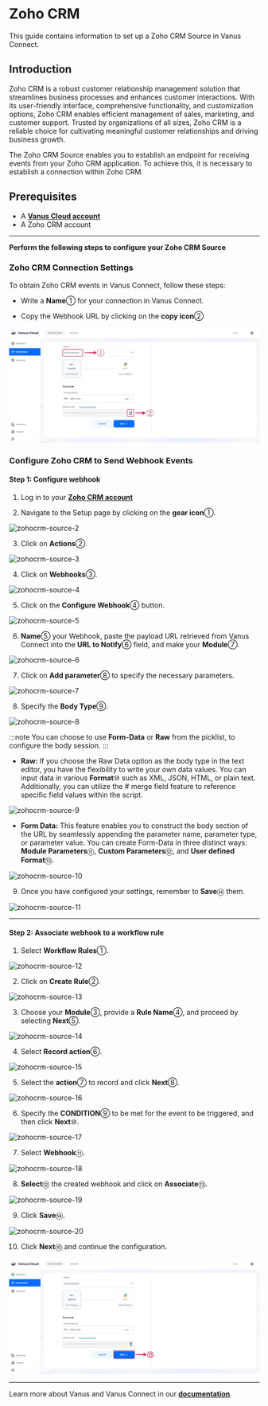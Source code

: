# Zoho CRM

This guide contains information to set up a Zoho CRM Source in Vanus Connect.

## Introduction

Zoho CRM is a robust customer relationship management solution that streamlines business processes and enhances customer interactions. With its user-friendly interface, comprehensive functionality, and customization options, Zoho CRM enables efficient management of sales, marketing, and customer support. Trusted by organizations of all sizes, Zoho CRM is a reliable choice for cultivating meaningful customer relationships and driving business growth.

The Zoho CRM Source enables you to establish an endpoint for receiving events from your Zoho CRM application. To achieve this, it is necessary to establish a connection within Zoho CRM.

## Prerequisites

- A [**Vanus Cloud account**](https://cloud.vanus.ai)
- A Zoho CRM account

---

**Perform the following steps to configure your Zoho CRM Source**

### Zoho CRM Connection Settings

To obtain Zoho CRM events in Vanus Connect, follow these steps:

- Write a **Name**① for your connection in Vanus Connect.

- Copy the Webhook URL by clicking on the **copy icon**②

![zohocrm-source-1](images/zohocrm-source-1.webp)


### Configure Zoho CRM to Send Webhook Events 

#### Step 1: Configure webhook

1. Log in to your [**Zoho CRM account**](https://crm.zoho.com/crm/org813836165/tab/Home/begin)

2. Navigate to the Setup page by clicking on the **gear icon**①.

![zohocrm-source-2](images/zohocrm-source-2.webp)

3. Click on **Actions**②.

![zohocrm-source-3](images/zohocrm-source-3.webp)

4. Click on **Webhooks**③.

![zohocrm-source-4](images/zohocrm-source-4.webp)

5. Click on the **Configure Webhook**④ button.

![zohocrm-source-5](images/zohocrm-source-5.webp)

6. **Name**⑤ your Webhook, paste the payload URL retrieved from Vanus Connect into the **URL to Notify**⑥ field, and make your **Module**⑦.

![zohocrm-source-6](images/zohocrm-source-6.webp)

7. Click on **Add parameter**⑧ to specify the necessary parameters.

![zohocrm-source-7](images/zohocrm-source-7.webp)

8. Specify the **Body Type**⑨.

![zohocrm-source-8](images/zohocrm-source-8.webp)

:::note
You can choose to use **Form-Data** or **Raw** from the picklist, to configure the body session.
:::

- **Raw:** If you choose the Raw Data option as the body type in the text editor, you have the flexibility to write your own data values. You can input data in various **Format**⑩ such as XML, JSON, HTML, or plain text. Additionally, you can utilize the # merge field feature to reference specific field values within the script.

![zohocrm-source-9](images/zohocrm-source-9.webp)

- **Form Data:** This feature enables you to construct the body section of the URL by seamlessly appending the parameter name, parameter type, or parameter value. You can create Form-Data in three distinct ways: **Module Parameters**⑪, **Custom Parameters**⑫, and **User defined Format**⑬.

![zohocrm-source-10](images/zohocrm-source-10.webp)

9. Once you have configured your settings, remember to **Save**⑭ them.

![zohocrm-source-11](images/zohocrm-source-11.webp)

---

#### Step 2: Associate webhook to a workflow rule

1. Select **Workflow Rules**①.

![zohocrm-source-12](images/zohocrm-source-12.webp)

2. Click on **Create Rule**②.

![zohocrm-source-13](images/zohocrm-source-13.webp)

3. Choose your **Module**③, provide a **Rule Name**④, and proceed by selecting **Next**⑤.

![zohocrm-source-14](images/zohocrm-source-14.webp)

4. Select **Record action**⑥.

![zohocrm-source-15](images/zohocrm-source-15.webp)

5. Select the **action**⑦ to record and click **Next**⑧.

![zohocrm-source-16](images/zohocrm-source-16.webp)

6. Specify the **CONDITION**⑨ to be met for the event to be triggered, and then click **Next**⑩.

![zohocrm-source-17](images/zohocrm-source-17.webp)

7. Select **Webhook**⑪.

![zohocrm-source-18](images/zohocrm-source-18.webp)

8. **Select**⑫ the created webhook and click on **Associate**⑬.

![zohocrm-source-19](images/zohocrm-source-19.webp)

9. Click **Save**⑭.

![zohocrm-source-20](images/zohocrm-source-20.webp)

10. Click **Next**⑮ and continue the configuration.

![zohocrm-source-21](images/zohocrm-source-21.webp)

---

Learn more about Vanus and Vanus Connect in our [**documentation**](https://docs.vanus.ai).
